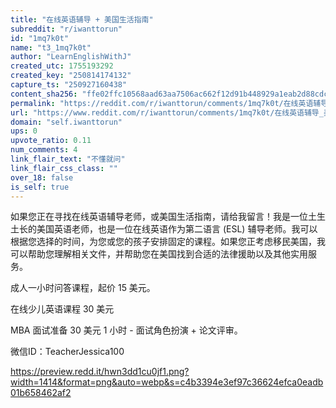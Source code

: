 ```yaml
---
title: "在线英语辅导 + 美国生活指南"
subreddit: "r/iwanttorun"
id: "1mq7k0t"
name: "t3_1mq7k0t"
author: "LearnEnglishWithJ"
created_utc: 1755193292
created_key: "250814174132"
capture_ts: "250927160438"
content_sha256: "ffe02ffc10568aad63aa7506ac662f12d91b448929a1eab2d88cdcd62cbcc496"
permalink: "https://reddit.com/r/iwanttorun/comments/1mq7k0t/在线英语辅导_美国生活指南/"
url: "https://www.reddit.com/r/iwanttorun/comments/1mq7k0t/在线英语辅导_美国生活指南/"
domain: "self.iwanttorun"
ups: 0
upvote_ratio: 0.11
num_comments: 4
link_flair_text: "不懂就问"
link_flair_css_class: ""
over_18: false
is_self: true
---
```


如果您正在寻找在线英语辅导老师，或美国生活指南，请给我留言！我是一位土生土长的美国英语老师，也是一位在线英语作为第二语言
(ESL)
辅导老师。我可以根据您选择的时间，为您或您的孩子安排固定的课程。如果您正考虑移民美国，我可以帮助您理解相关文件，并帮助您在美国找到合适的法律援助以及其他实用服务。

成人一小时问答课程，起价 15 美元。

在线少儿英语课程 30 美元

MBA 面试准备 30 美元 1 小时 - 面试角色扮演 + 论文评审。

微信ID：TeacherJessica100

<https://preview.redd.it/hwn3dd1cu0jf1.png?width=1414&format=png&auto=webp&s=c4b3394e3ef97c36624efca0eadb01b658462af2>
